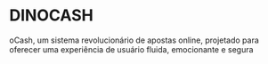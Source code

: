 # DINOCASH
 oCash, um sistema revolucionário de apostas online, projetado para oferecer uma experiência de usuário fluida, emocionante e segura
